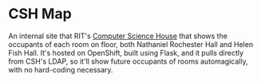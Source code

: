 # CSH Map
An internal site that RIT's [Computer Science House](https://csh.rit.edu) that shows the occupants of each room on floor, both Nathaniel Rochester Hall and Helen Fish Hall. It's hosted on OpenShift, built using Flask, and it pulls directly from CSH's LDAP, so it'll show future occupants of rooms automagically, with no hard-coding necessary.
